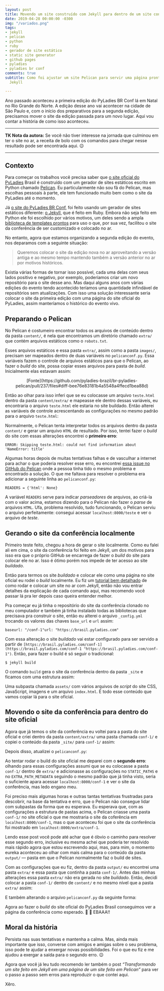 ```yaml
---
layout: post
title: Movendo um site construído com Jekyll para dentro de um site construído com Pelican
date: 2019-04-28 00:00:00 -0300
img: "/variados.png"
tags:
- jekyll
- pelican
- python
- ruby
- gerador de site estático
- static site generator
- github pages
- pyladies
- pyladies br conf
comments: true
subtitle: Como foi ajustar um site Pelican para servir uma página pronta feita em
  Jekyll

---
```

Ano passado aconteceu a primeira edição do PyLadies BR Conf lá em Natal no Rio Grande do Norte. A edição desse ano vai acontecer na cidade de São Paulo e, com o início dos preparativos para a segunda edição, precisamos mover o site da edição passada para um novo lugar. Aqui vou contar a história de como isso aconteceu.

***

**TK Nota da autora:** Se você não tiver interesse na jornada que culminou em ter o site no ar, a receita de bolo com os comandos para chegar nesse resultado pode ser encontrada aqui. 😉

***

## Contexto

Para começar os trabalhos você precisa saber que [o site oficial do PyLadies](http://brasil.pyladies.com/) Brasil é construído com um gerador de sites estáticos escrito em Python chamado [Pelican](https://docs.getpelican.com/en/stable/). Eu particularmente não sou fã do Pelican, mas escolhas pessoais à parte, ele tem funcionado muito bem como o site da PyLadies até o momento.

Já [o site do PyLadies BR Conf](https://pyladies-brazil.github.io/conf/), foi feito usando um gerador de sites estáticos diferente: [o Jekyll,](https://jekyllrb.com/) que é feito em Ruby. Embora não seja feito em Python ele foi escolhido por vários motivos, um deles sendo a ampla [biblioteca de templates prontos](http://jekyllthemes.org/) para uso o que, por sua vez, facilitou o site da conferência de ser customizado e colocado no ar.

No entanto, agora que estamos organizando a segunda edição do evento, nos deparamos com a seguinte situação:

> Queremos colocar o site da edição nova no ar aproveitando a versão antiga e ao mesmo tempo mantendo também a versão anterior no ar por motivos históricos.

Existia várias formas de tornar isso possível, cada uma delas com seus lados positivo e negativo, por exemplo, poderíamos criar um novo repositório para o site desse ano. Mas daqui alguns anos com várias edições do evento tendo acontecido teríamos uma quantidade infindável de repositórios sem atualizações. Com isso uma solução interessante seria colocar o site da primeira edição com uma página do site oficial do PyLadies, assim manteríamos o histórico do evento vivo.

## Preparando o Pelican

No Pelican é costumeiro encontrar todos os arquivos de conteúdo dentro da pasta `content/`, é nela que encontramos um diretório chamado `extra/` que contém arquivos estáticos como o `robots.txt`.

Esses arquivos estáticos e essa pasta `extra/`, assim como a pasta `images/`, precisam ser mapeados dentro de duas variáveis no `pelicanconf.py`. Essa variáveis fazem o controle de arquivos estáticos para que o Pelican, ao fazer o _build_ do site, possa copiar esses arquivos para pasta de _build_. Inicialmente elas estavam assim:

<script src="[https://gist.github.com/jtemporal/33c16fbd43e7d4c1ed6e7b1fc2b8a4aa.js](https://gist.github.com/jtemporal/33c16fbd43e7d4c1ed6e7b1fc2b8a4aa.js "https://gist.github.com/jtemporal/33c16fbd43e7d4c1ed6e7b1fc2b8a4aa.js")"></script>

<center>[Fonte](https://github.com/pyladies-brazil/br-pyladies-pelican/pull/237/files#diff-bee76e83181b4a5548a4ffecd1bea88d)</center>

Então ao olhar para isso inferi que se eu colocasse um arquivo `teste.html` dentro da pasta `content/extra/` e mapeasse ele dentro dessas variáveis, eu encontraria o arquivo `teste.html` ele estaria no site buildado. Então alterei as variáveis de controle acrescentando as configurações no mesmo padrão para o arquivo `teste.html`:

<script src="[https://gist.github.com/jtemporal/3099644801ed70e7717fe6cb9e7a318b.js](https://gist.github.com/jtemporal/3099644801ed70e7717fe6cb9e7a318b.js "https://gist.github.com/jtemporal/3099644801ed70e7717fe6cb9e7a318b.js")"></script>

Normalmente, o Pelican tenta interpretar todos os arquivos dentro da pasta `content/` e gerar um arquivo `HTML` de resultado. Por isso, tentei fazer o _build_ do site com essas alterações encontrei o **primeiro erro**:

    ERROR: Skipping teste.html: could not find information about 'NameError: title'

Algumas horas depois de muitas tentativas falhas e de vasculhar a internet para achar o que poderia resolver esse erro, eu encontrei [essa issue no GitHub do Pelican](https://github.com/getpelican/pelican/issues/1157) onde a pessoa tinha tido o mesmo problema e encontrado a solução. O que me faltava para resolver o problema era adicionar a seguinte linha ao `pelicanconf.py`:

    READERS = {'html': None}

A variável `READERS` serve para indicar _parseadores_ de arquivos, ao criá-la com o valor acima, estamos dizendo para o Pelican não fazer o _parse_ de arquivos `HTML`. Ufa, problema resolvido, tudo funcionando, o Pelican serviu o arquivo perfeitamente: consegui acessar `localhost:8000/teste` e ver o arquivo de _teste_.

## Gerando o site da conferência localmente

Primeiro teste feito, chegou a hora de gerar o site localmente. Como eu falei ali em cima, o site da conferência foi feito em Jekyll, um dos motivos para isso era que o próprio GitHub se encarrega de fazer o _build_ do site para colocar ele no ar. Isso é ótimo porém nos impede de ter acesso ao site _buildado_.

Então para termos os site _buildado_ e colocar ele como uma página no site oficial eu rodei o _build_ localmente. Eu fiz um [tutorial bem detalhado](https://jtemporal.com/do-tema-ao-ar/) de como rodar e colocar um site no ar com Jekyll, então não vou entrar detalhes da explicação de cada comando aqui, mas recomendo você passar lá pra ler depois caso queira entender melhor.

Pra começar eu já tinha o repositório do site da conferência clonado no meu computador e também já tinha instalado todas as bibliotecas que precisava pra construir o site, então eu alterei o arquivo `_config.yml` trocando os valores das chaves `base_url` e `url` assim:

    baseurl: "/conf-1"url: "https://brasil.pyladies.com"

Com essa alteração o site _buildado_ vai estar configurado para ser servido a partir de `[https://brasil.pyladies.com/conf-1](https://brasil.pyladies.com/conf-1 "https://brasil.pyladies.com/conf-1")`. Então, para fazer o build é só seguir o tradicional:

    $ jekyll build 

O comando `build` gera o site da conferência dentro da pasta `_site` e ficamos com uma estrutura assim:

<script src="[https://gist.github.com/jtemporal/71e23ca723a11d2a611de95d4f1df0ee.js](https://gist.github.com/jtemporal/71e23ca723a11d2a611de95d4f1df0ee.js "https://gist.github.com/jtemporal/71e23ca723a11d2a611de95d4f1df0ee.js")"></script>

Uma subpasta chamada `assets/` com vários arquivos de _script_ do site CSS, JavaScript, imagens e um arquivo `index.html`. É todo esse conteúdo que vamos copiar lá para o site oficial.

## Movendo o site da conferência para dentro do site oficial

Agora que já temos o site da conferência eu voltei para a pasta do site oficial e criei dentro da pasta `content/extra/` uma pasta chamada `conf-1/` e copiei o conteúdo da pasta `_site/` para `conf-1/` assim:

<script src="[https://gist.github.com/jtemporal/7d1115148a3fd27000e9891a523b6f92.js](https://gist.github.com/jtemporal/7d1115148a3fd27000e9891a523b6f92.js "https://gist.github.com/jtemporal/7d1115148a3fd27000e9891a523b6f92.js")"></script>

Depois disso, atualizei o `pelicanconf.py`:

<script src="[https://gist.github.com/jtemporal/05bfd1208412c7641ed0c56d61572c32.js](https://gist.github.com/jtemporal/05bfd1208412c7641ed0c56d61572c32.js "https://gist.github.com/jtemporal/05bfd1208412c7641ed0c56d61572c32.js")"></script>

Ao tentar rodar o build do site oficial me deparei com o **segundo erro**: olhando para essas configurações assumi que se eu colocasse a pasta `conf-1/` dentro de `extra/` e adicionasse as configurações no `STATIC_PATHS` e no `EXTRA_PATH_METADATA` seguindo o mesmo padrão que já tinha visto, seria o suficiente apara acessar `localhost:8000/conf-1` e ver o site da conferência, mas ledo engano meu.

Foi preciso mais algumas horas e outras tantas tentativas frustradas para descobrir, na base da tentativa e erro, que o Pelican não consegue lidar com subpastas da forma que eu esperava. Eu esperava que, com as configurações a estrutura de pastas acima, o Pelican criasse uma pasta `conf-1/` no site oficial o que me mostraria o site da coferência em `localhost:8000/conf-1`, mas o que aconteceu foi que o site da conferência foi mostrado em `localhost:8000/extra/conf-1`.

Lendo esse post você pode até achar que é óbvio o caminho para resolver esse segundo erro, inclusive eu mesma achei que poderia ter resolvido mais rápido agora que estou escrevendo aqui, mas, para mim, o momento eureka aconteceu ao olhar com mais calma para o conteúdo da pasta `output/` — pasta em que o Pelican normalmente faz o build de sites.

Com as configurações que eu fiz, dentro da pasta `output/` eu encontrei uma pasta `extra/` e essa pasta que continha a pasta `conf-1/`. Antes das minhas alterações essa pasta `extra/` não era gerada no site _buildado_. Então, decidi colocar a pasta `conf-1/` dentro de `content/` e no mesmo nível que a pasta `extra/` assim:

<script src="[https://gist.github.com/jtemporal/a5ea16db0249961cd231ecc343d5a2f7.js](https://gist.github.com/jtemporal/a5ea16db0249961cd231ecc343d5a2f7.js "https://gist.github.com/jtemporal/a5ea16db0249961cd231ecc343d5a2f7.js")"></script>

E também alterando o arquivo `pelicanconf.py` da seguinte forma:

<script src="[https://gist.github.com/jtemporal/6cd27e0682ca98f8a3b197450d8c49b0.js](https://gist.github.com/jtemporal/6cd27e0682ca98f8a3b197450d8c49b0.js "https://gist.github.com/jtemporal/6cd27e0682ca98f8a3b197450d8c49b0.js")"></script>

Agora ao fazer o _build_ do site oficial do PyLadies Brasil conseguimos ver a página da conferência como esperado. 🎉 🎉 EBAAA!!

## Moral da história

Persista nas suas tentativas e mantenha a calma. Mas, ainda mais importante que isso, converse com amigos e amigas sobre o seu problema, isso pode te ajudar a enxergar novas possibilidades. Foi o que eu fiz e me ajudou a exergar a saída para o segundo erro. 😉

Agora que você já leu tudo recomendo ler também o post _“Transformando um site feito em Jekyll em uma página de um site feito em Pelican”_ para ver o passo a passo sem erros para reproduzir o que contei aqui.

Xêro.